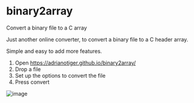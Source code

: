 # binary2array
Convert a binary file to a C array

Just another online converter, to convert a binary file to a C header array.

Simple and easy to add more features.

1. Open https://adrianotiger.github.io/binary2array/
2. Drop a file
3. Set up the options to convert the file
4. Press convert

![image](https://user-images.githubusercontent.com/7373079/211860291-09249916-506d-432b-aaa2-6ef4a7221a91.png)
